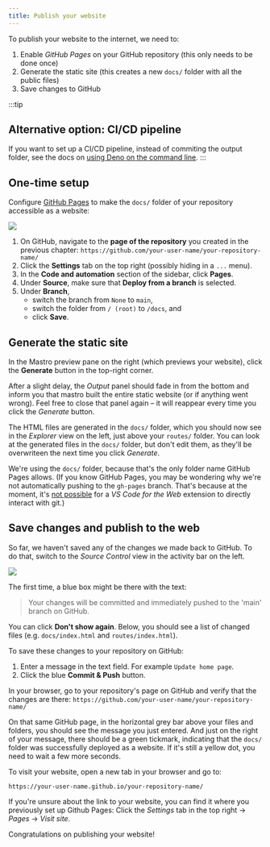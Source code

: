 ```yaml
---
title: Publish your website
---
```


To publish your website to the internet, we need to:

1. Enable _GitHub Pages_ on your GitHub repository (this only needs to be done once)
2. Generate the static site (this creates a new `docs/` folder with all the public files)
3. Save changes to GitHub

:::tip
## Alternative option: CI/CD pipeline
If you want to set up a CI/CD pipeline, instead of commiting the output folder, see the docs on [using Deno on the command line](https://github.com/mastrojs/mastro#server-or-ssg-with-deno-on-the-command-line).
:::

## One-time setup

Configure [GitHub Pages](https://docs.github.com/en/pages/getting-started-with-github-pages/configuring-a-publishing-source-for-your-github-pages-site#publishing-from-a-branch) to make the `docs/` folder of your repository accessible as a website:

![](https://docs.github.com/assets/cb-28260/mw-1440/images/help/repository/repo-actions-settings.webp)

1. On GitHub, navigate to the **page of the repository** you created in the previous chapter: `https://github.com/your-user-name/your-repository-name/`
2. Click the **Settings** tab on the top right (possibly hiding in a `...` menu).
3. In the **Code and automation** section of the sidebar, click **Pages**.
4. Under **Source**, make sure that **Deploy from a branch** is selected.
5. Under **Branch**,
    - switch the branch from `None` to `main`,
    - switch the folder from `/ (root)` to `/docs`, and
    - click **Save**.

## Generate the static site

In the Mastro preview pane on the right (which previews your website), click the **Generate** button in the top-right corner.

After a slight delay, the _Output_ panel should fade in from the bottom and inform you that mastro built the entire static website (or if anything went wrong). Feel free to close that panel again – it will reappear every time you click the _Generate_ button.

The HTML files are generated in the `docs/` folder, which you should now see in the _Explorer_ view on the left, just above your `routes/` folder. You can look at the generated files in the `docs/` folder, but don't edit them, as they'll be overwriteen the next time you click _Generate_.

We're using the `docs/` folder, because that's the only folder name GitHub Pages allows. (If you know GitHub Pages, you may be wondering why we're not automatically pushing to the `gh-pages` branch. That's because at the moment, it's [not possible](https://github.com/microsoft/vscode-remote-repositories-github/issues/101) for a _VS Code for the Web_ extension to directly interact with git.)

## Save changes and publish to the web

So far, we haven't saved any of the changes we made back to GitHub. To do that, switch to the _Source Control_ view in the activity bar on the left.

![](../../../assets/vscode-source-control.png)

The first time, a blue box might be there with the text:

> Your changes will be committed and immediately pushed to the 'main' branch on GitHub.

You can click **Don't show again**. Below, you should see a list of changed files (e.g. `docs/index.html` and `routes/index.html`).

To save these changes to your repository on GitHub:

1. Enter a message in the text field. For example `Update home page`.
2. Click the blue **Commit & Push** button.

In your browser, go to your repository's page on GitHub and verify that the changes are there: `https://github.com/your-user-name/your-repository-name/`

On that same GitHub page, in the horizontal grey bar above your files and folders, you should see the message you just entered. And just on the right of your message, there should be a green tickmark, indicating that the `docs/` folder was successfully deployed as a website. If it's still a yellow dot, you need to wait a few more seconds.

To visit your website, open a new tab in your browser and go to:

    https://your-user-name.github.io/your-repository-name/

If you're unsure about the link to your website, you can find it where you previously set up Github Pages: Click the _Settings_ tab in the top right -> _Pages_ -> _Visit site_.

Congratulations on publishing your website!

